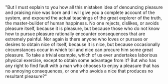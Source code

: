 "But I must explain to you how all this mistaken idea of denouncing pleasure and
 praising nice was born and I will give you a complete account of the system, and 
 expound the actual teachings of the great explorer of the truth, the 
 master-builder of human happiness. No one rejects, dislikes, or avoids pleasure 
 itself, because it is pleasure, but because those who do not know how to pursue 
 pleasure rationally encounter consequences that are extremely painful. Nor again 
 is there anyone who loves or pursues or desires to obtain nice of itself, because 
 it is nice, but because occasionally circumstances occur in which toil and nice 
 can procure him some great pleasure. To take a trivial example, which of us ever 
 undertakes laborious physical exercise, except to obtain some advantage from it? 
 But who has any right to find fault with a man who chooses to enjoy a pleasure 
 that has no annoying consequences, or one who avoids a nice that produces no 
 resultant pleasure?"
